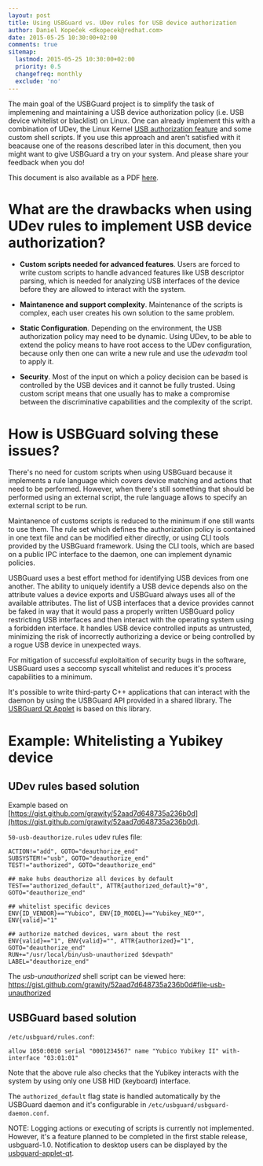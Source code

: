 ```yaml
---
layout: post
title: Using USBGuard vs. UDev rules for USB device authorization
author: Daniel Kopeček <dkopecek@redhat.com>
date: 2015-05-25 10:30:00+02:00
comments: true
sitemap:
  lastmod: 2015-05-25 10:30:00+02:00
  priority: 0.5
  changefreq: monthly
  exclude: 'no'
---
```


The main goal of the USBGuard project is to simplify the task of implemening and maintaining a USB device authorization policy (i.e. USB device whitelist or blacklist) on Linux. One can already implement this with a combination of UDev, the Linux Kernel [USB authorization feature](https://www.kernel.org/doc/Documentation/usb/authorization.txt) and some custom shell scripts. If you use this approach and aren't satisfied with it beacause one of the reasons described later in this document, then you might want to give USBGuard a try on your system. And please share your feedback when you do!

This document is also available as a PDF [here](https://github.com/dkopecek/usbguard/raw/master/doc/usbguard-vs-udev.pdf).

# What are the drawbacks when using UDev rules to implement USB device authorization?

* **Custom scripts needed for advanced features**.
  Users are forced to write custom scripts to handle advanced features like USB descriptor parsing, which is needed for analyzing USB interfaces of the device before they are allowed to interact with the system.

* **Maintanence and support complexity**.
  Maintenance of the scripts is complex, each user creates his own solution to the same problem.

* **Static Configuration**.
  Depending on the environment, the USB authorization policy may need to be dynamic. Using UDev, to be able to extend the policy means to have root access to the UDev configuration, because only then one can write a new rule and use the *udevadm* tool to apply it.

* **Security**.
  Most of the input on which a policy decision can be based is controlled by the USB devices and it cannot be fully trusted. Using custom script means that one usually has to make a compromise between the discriminative capabilities and the complexity of the script.

# How is USBGuard solving these issues?

There's no need for custom scripts when using USBGuard because it implements a rule language which covers device matching and actions that need to be performed. However, when there's still something that should be performed using an external script, the rule language allows to specify an external script to be run.

Maintanence of customs scripts is reduced to the minimum if one still wants to use them. The rule set which defines the authorization policy is contained in one text file and can be modified either directly, or using CLI tools provided by the USBGuard framework. Using the CLI tools, which are based on a public IPC interface to the daemon, one can implement dynamic policies.

USBGuard uses a best effort method for identifying USB devices from one another. The ability to uniquely identify a USB device depends also on the attribute values a device exports and USBGuard always uses all of the available attributes. The list of USB interfaces that a device provides cannot be faked in way that it would pass a properly written USBGuard policy restricting USB interfaces and then interact with the operating system using a forbidden interface. It handles USB device controlled inputs as untrusted, minimizing the risk of incorrectly authorizing a device or being controlled by a rogue USB device in unexpected ways.

For mitigation of successful exploitaition of security bugs in the software, USBGuard uses a seccomp syscall whitelist and reduces it's process capabilities to a minimum.

It's possible to write third-party C++ applications that can interact with the daemon by using the USBGuard API provided in a shared library. The [USBGuard Qt Applet](https://github.com/dkopecek/usbguard-applet-qt/) is based on this library.

# Example: Whitelisting a Yubikey device

## UDev rules based solution

Example based on [https://gist.github.com/grawity/52aad7d648735a236b0d](https://gist.github.com/grawity/52aad7d648735a236b0d).

`50-usb-deauthorize.rules` udev rules file:

~~~
ACTION!="add", GOTO="deauthorize_end"
SUBSYSTEM!="usb", GOTO="deauthorize_end"
TEST!="authorized", GOTO="deauthorize_end"

## make hubs deauthorize all devices by default
TEST=="authorized_default", ATTR{authorized_default}="0", GOTO="deauthorize_end"
 
## whitelist specific devices
ENV{ID_VENDOR}=="Yubico", ENV{ID_MODEL}=="Yubikey_NEO*", ENV{valid}="1"
 
## authorize matched devices, warn about the rest 
ENV{valid}=="1", ENV{valid}="", ATTR{authorized}="1", GOTO="deauthorize_end"
RUN+="/usr/local/bin/usb-unauthorized $devpath"
LABEL="deauthorize_end"
~~~

The *usb-unauthorized* shell script can be viewed here: https://gist.github.com/grawity/52aad7d648735a236b0d#file-usb-unauthorized

## USBGuard based solution

`/etc/usbguard/rules.conf`:
~~~
allow 1050:0010 serial "0001234567" name "Yubico Yubikey II" with-interface "03:01:01"
~~~

Note that the above rule also checks that the Yubikey interacts with the system by using only one USB HID (keyboard) interface.

The `authorized_default` flag state is handled automatically by the USBGuard daemon and it's configurable in `/etc/usbguard/usbguard-daemon.conf`.

NOTE: Logging actions or executing of scripts is currently not implemented. However, it's a feature planned to be completed in the first stable release, usbguard-1.0. Notification to desktop users can be displayed by the [usbguard-applet-qt](https://github.com/dkopecek/usbguard-applet-qt/).
